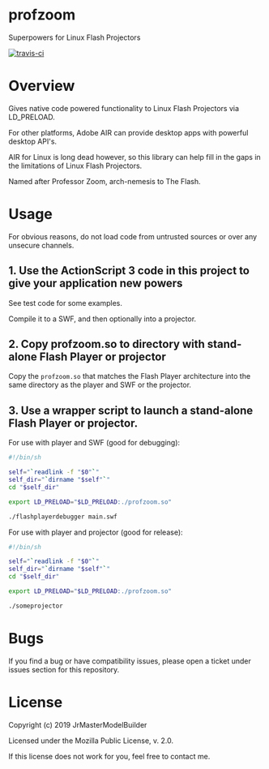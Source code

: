 # profzoom

Superpowers for Linux Flash Projectors

[![travis-ci](https://travis-ci.org/shockpkg/profzoom.svg?branch=master)](https://travis-ci.org/shockpkg/profzoom)


# Overview

Gives native code powered functionality to Linux Flash Projectors via LD_PRELOAD.

For other platforms, Adobe AIR can provide desktop apps with powerful desktop API's.

AIR for Linux is long dead however, so this library can help fill in the gaps in the limitations of Linux Flash Projectors.

Named after Professor Zoom, arch-nemesis to The Flash.


# Usage

For obvious reasons, do not load code from untrusted sources or over any unsecure channels.


## 1. Use the ActionScript 3 code in this project to give your application new powers

See test code for some examples.

Compile it to a SWF, and then optionally into a projector.


## 2. Copy profzoom.so to directory with stand-alone Flash Player or projector

Copy the `profzoom.so` that matches the Flash Player architecture into the same directory as the player and SWF or the projector.


## 3. Use a wrapper script to launch a stand-alone Flash Player or projector.

For use with player and SWF (good for debugging):

```sh
#!/bin/sh

self="`readlink -f "$0"`"
self_dir="`dirname "$self"`"
cd "$self_dir"

export LD_PRELOAD="$LD_PRELOAD:./profzoom.so"

./flashplayerdebugger main.swf
```

For use with player and projector (good for release):

```sh
#!/bin/sh

self="`readlink -f "$0"`"
self_dir="`dirname "$self"`"
cd "$self_dir"

export LD_PRELOAD="$LD_PRELOAD:./profzoom.so"

./someprojector
```


# Bugs

If you find a bug or have compatibility issues, please open a ticket under issues section for this repository.


# License

Copyright (c) 2019 JrMasterModelBuilder

Licensed under the Mozilla Public License, v. 2.0.

If this license does not work for you, feel free to contact me.
